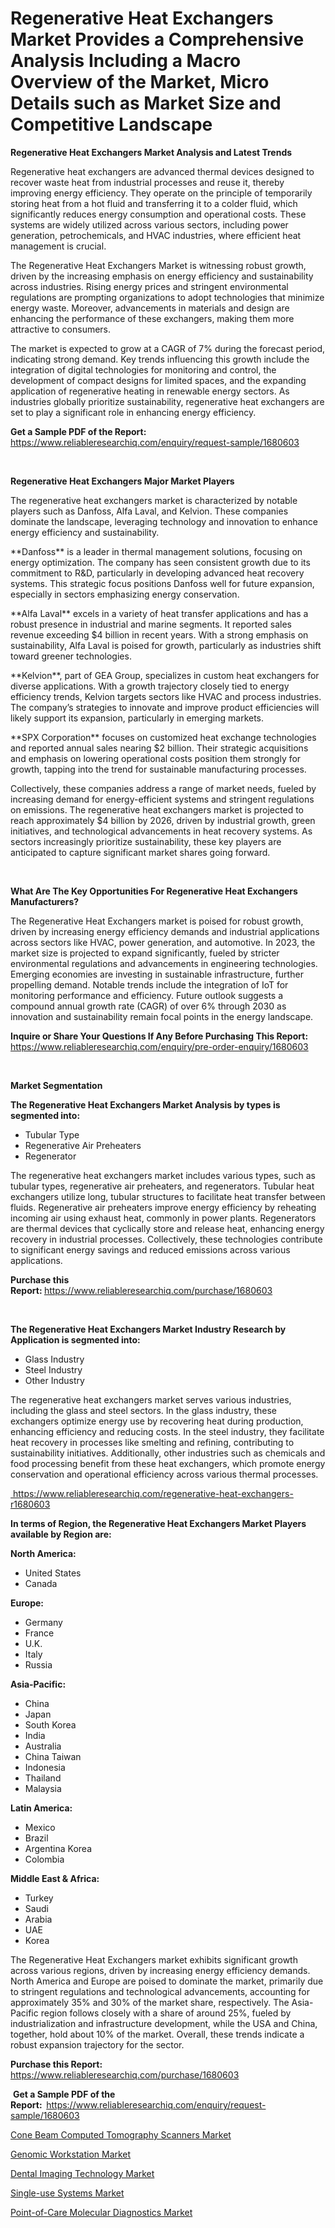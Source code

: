 <p><h1>Regenerative Heat Exchangers Market Provides a Comprehensive Analysis Including a Macro Overview of the Market, Micro Details such as Market Size and Competitive Landscape</h1></p><p><strong>Regenerative Heat Exchangers Market Analysis and Latest Trends</strong></p>
<p><p>Regenerative heat exchangers are advanced thermal devices designed to recover waste heat from industrial processes and reuse it, thereby improving energy efficiency. They operate on the principle of temporarily storing heat from a hot fluid and transferring it to a colder fluid, which significantly reduces energy consumption and operational costs. These systems are widely utilized across various sectors, including power generation, petrochemicals, and HVAC industries, where efficient heat management is crucial.</p><p>The Regenerative Heat Exchangers Market is witnessing robust growth, driven by the increasing emphasis on energy efficiency and sustainability across industries. Rising energy prices and stringent environmental regulations are prompting organizations to adopt technologies that minimize energy waste. Moreover, advancements in materials and design are enhancing the performance of these exchangers, making them more attractive to consumers. </p><p>The market is expected to grow at a CAGR of 7% during the forecast period, indicating strong demand. Key trends influencing this growth include the integration of digital technologies for monitoring and control, the development of compact designs for limited spaces, and the expanding application of regenerative heating in renewable energy sectors. As industries globally prioritize sustainability, regenerative heat exchangers are set to play a significant role in enhancing energy efficiency.</p></p>
<p><strong>Get a Sample PDF of the Report:&nbsp;</strong> <a href="https://www.reliableresearchiq.com/enquiry/request-sample/1680603?utm_campaign=1141&utm_medium=2&utm_source=Github&utm_content=ia&utm_term=24032025&utm_id=regenerative-heat-exchangers">https://www.reliableresearchiq.com/enquiry/request-sample/1680603</a></p>
<p>&nbsp;</p>
<p><strong>Regenerative Heat Exchangers Major Market Players</strong></p>
<p><p>The regenerative heat exchangers market is characterized by notable players such as Danfoss, Alfa Laval, and Kelvion. These companies dominate the landscape, leveraging technology and innovation to enhance energy efficiency and sustainability.</p><p>**Danfoss** is a leader in thermal management solutions, focusing on energy optimization. The company has seen consistent growth due to its commitment to R&D, particularly in developing advanced heat recovery systems. This strategic focus positions Danfoss well for future expansion, especially in sectors emphasizing energy conservation.</p><p>**Alfa Laval** excels in a variety of heat transfer applications and has a robust presence in industrial and marine segments. It reported sales revenue exceeding $4 billion in recent years. With a strong emphasis on sustainability, Alfa Laval is poised for growth, particularly as industries shift toward greener technologies.</p><p>**Kelvion**, part of GEA Group, specializes in custom heat exchangers for diverse applications. With a growth trajectory closely tied to energy efficiency trends, Kelvion targets sectors like HVAC and process industries. The company’s strategies to innovate and improve product efficiencies will likely support its expansion, particularly in emerging markets.</p><p>**SPX Corporation** focuses on customized heat exchange technologies and reported annual sales nearing $2 billion. Their strategic acquisitions and emphasis on lowering operational costs position them strongly for growth, tapping into the trend for sustainable manufacturing processes.</p><p>Collectively, these companies address a range of market needs, fueled by increasing demand for energy-efficient systems and stringent regulations on emissions. The regenerative heat exchangers market is projected to reach approximately $4 billion by 2026, driven by industrial growth, green initiatives, and technological advancements in heat recovery systems. As sectors increasingly prioritize sustainability, these key players are anticipated to capture significant market shares going forward.</p></p>
<p>&nbsp;</p>
<p><strong>What Are The Key Opportunities For Regenerative Heat Exchangers Manufacturers?</strong></p>
<p><p>The Regenerative Heat Exchangers market is poised for robust growth, driven by increasing energy efficiency demands and industrial applications across sectors like HVAC, power generation, and automotive. In 2023, the market size is projected to expand significantly, fueled by stricter environmental regulations and advancements in engineering technologies. Emerging economies are investing in sustainable infrastructure, further propelling demand. Notable trends include the integration of IoT for monitoring performance and efficiency. Future outlook suggests a compound annual growth rate (CAGR) of over 6% through 2030 as innovation and sustainability remain focal points in the energy landscape.</p></p>
<p><strong>Inquire or Share Your Questions If Any Before Purchasing This Report:</strong> <a href="https://www.reliableresearchiq.com/enquiry/pre-order-enquiry/1680603?utm_campaign=1141&utm_medium=2&utm_source=Github&utm_content=ia&utm_term=24032025&utm_id=regenerative-heat-exchangers">https://www.reliableresearchiq.com/enquiry/pre-order-enquiry/1680603</a></p>
<p>&nbsp;</p>
<p><strong>Market Segmentation</strong></p>
<p><strong>The Regenerative Heat Exchangers Market Analysis by types is segmented into:</strong></p>
<p><ul><li>Tubular Type</li><li>Regenerative Air Preheaters</li><li>Regenerator</li></ul></p>
<p><p>The regenerative heat exchangers market includes various types, such as tubular types, regenerative air preheaters, and regenerators. Tubular heat exchangers utilize long, tubular structures to facilitate heat transfer between fluids. Regenerative air preheaters improve energy efficiency by reheating incoming air using exhaust heat, commonly in power plants. Regenerators are thermal devices that cyclically store and release heat, enhancing energy recovery in industrial processes. Collectively, these technologies contribute to significant energy savings and reduced emissions across various applications.</p></p>
<p><strong>Purchase this Report:&nbsp;</strong><a href="https://www.reliableresearchiq.com/purchase/1680603?utm_campaign=1141&utm_medium=2&utm_source=Github&utm_content=ia&utm_term=24032025&utm_id=regenerative-heat-exchangers">https://www.reliableresearchiq.com/purchase/1680603</a></p>
<p>&nbsp;</p>
<p><strong>The Regenerative Heat Exchangers Market Industry Research by Application is segmented into:</strong></p>
<p><ul><li>Glass Industry</li><li>Steel Industry</li><li>Other Industry</li></ul></p>
<p><p>The regenerative heat exchangers market serves various industries, including the glass and steel sectors. In the glass industry, these exchangers optimize energy use by recovering heat during production, enhancing efficiency and reducing costs. In the steel industry, they facilitate heat recovery in processes like smelting and refining, contributing to sustainability initiatives. Additionally, other industries such as chemicals and food processing benefit from these heat exchangers, which promote energy conservation and operational efficiency across various thermal processes.</p></p>
<p><a href="https://www.reliableresearchiq.com/regenerative-heat-exchangers-r1680603?utm_campaign=1141&utm_medium=2&utm_source=Github&utm_content=ia&utm_term=24032025&utm_id=regenerative-heat-exchangers">&nbsp;https://www.reliableresearchiq.com/regenerative-heat-exchangers-r1680603</a></p>
<p><strong>In terms of Region, the Regenerative Heat Exchangers Market Players available by Region are:</strong></p>
<p>
    <p> <strong> North America: </strong>
        <ul>
            <li>United States</li>
            <li>Canada</li>
        </ul>
        </p> 
    <p> <strong> Europe: </strong>
        <ul>
            <li>Germany</li>
            <li>France</li>
            <li>U.K.</li>
            <li>Italy</li>
            <li>Russia</li>
        </ul>
        </p> 
    <p> <strong> Asia-Pacific: </strong>
        <ul>
            <li>China</li>
            <li>Japan</li>
            <li>South Korea</li>
            <li>India</li>
            <li>Australia</li>
            <li>China Taiwan</li>
            <li>Indonesia</li>
            <li>Thailand</li>
            <li>Malaysia</li>
        </ul>
        </p> 
    <p> <strong> Latin America: </strong>
        <ul>
            <li>Mexico</li>
            <li>Brazil</li>
            <li>Argentina Korea</li>
            <li>Colombia</li>
        </ul>
        </p> 
    <p> <strong> Middle East & Africa: </strong>
        <ul>
            <li>Turkey</li>
            <li>Saudi</li>
            <li>Arabia</li>
            <li>UAE</li>
            <li>Korea</li>
        </ul>
    </p>
    </p>
<p><p>The Regenerative Heat Exchangers market exhibits significant growth across various regions, driven by increasing energy efficiency demands. North America and Europe are poised to dominate the market, primarily due to stringent regulations and technological advancements, accounting for approximately 35% and 30% of the market share, respectively. The Asia-Pacific region follows closely with a share of around 25%, fueled by industrialization and infrastructure development, while the USA and China, together, hold about 10% of the market. Overall, these trends indicate a robust expansion trajectory for the sector.</p></p>
<p><strong>Purchase this Report: </strong><a href="https://www.reliableresearchiq.com/purchase/1680603?utm_campaign=1141&utm_medium=2&utm_source=Github&utm_content=ia&utm_term=24032025&utm_id=regenerative-heat-exchangers">https://www.reliableresearchiq.com/purchase/1680603</a></p>
<p>&nbsp;<strong>Get a Sample PDF of the Report:&nbsp;&nbsp;</strong><a href="https://www.reliableresearchiq.com/enquiry/request-sample/1680603?utm_campaign=1141&utm_medium=2&utm_source=Github&utm_content=ia&utm_term=24032025&utm_id=regenerative-heat-exchangers">https://www.reliableresearchiq.com/enquiry/request-sample/1680603</a></p>
<p><strong></strong></p>
<p><p><a href="https://github.com/cwasicioaie/Market-Research-Report-List-1/blob/main/cone-beam-computed-tomography-scanners-market.md?utm_campaign=1141&utm_medium=2&utm_source=Github&utm_content=ia&utm_term=24032025&utm_id=regenerative-heat-exchangers">Cone Beam Computed Tomography Scanners Market</a></p><p><a href="https://github.com/ebalabenoot/Market-Research-Report-List-1/blob/main/genomic-workstation-market.md?utm_campaign=1141&utm_medium=2&utm_source=Github&utm_content=ia&utm_term=24032025&utm_id=regenerative-heat-exchangers">Genomic Workstation Market</a></p><p><a href="https://github.com/kavechoxo/Market-Research-Report-List-1/blob/main/dental-imaging-technology-market.md?utm_campaign=1141&utm_medium=2&utm_source=Github&utm_content=ia&utm_term=24032025&utm_id=regenerative-heat-exchangers">Dental Imaging Technology Market</a></p><p><a href="https://github.com/jensanohishi/Market-Research-Report-List-1/blob/main/single-use-systems-market.md?utm_campaign=1141&utm_medium=2&utm_source=Github&utm_content=ia&utm_term=24032025&utm_id=regenerative-heat-exchangers">Single-use Systems Market</a></p><p><a href="https://github.com/qianyateina/Market-Research-Report-List-1/blob/main/point-of-care-molecular-diagnostics-market.md?utm_campaign=1141&utm_medium=2&utm_source=Github&utm_content=ia&utm_term=24032025&utm_id=regenerative-heat-exchangers">Point-of-Care Molecular Diagnostics Market</a></p></p>